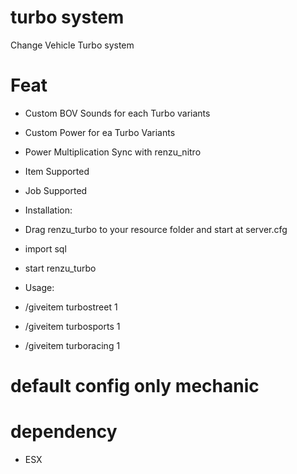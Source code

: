 # turbo system
Change Vehicle Turbo system

# Feat
- Custom BOV Sounds for each Turbo variants
- Custom Power for ea Turbo Variants
- Power Multiplication Sync with renzu_nitro
- Item Supported
- Job Supported


- Installation:
- Drag renzu_turbo to your resource folder and start at server.cfg
- import sql
- start renzu_turbo
- Usage: 
- /giveitem turbostreet 1
- /giveitem turbosports 1
- /giveitem turboracing 1

# default config only mechanic

# dependency 
- ESX
